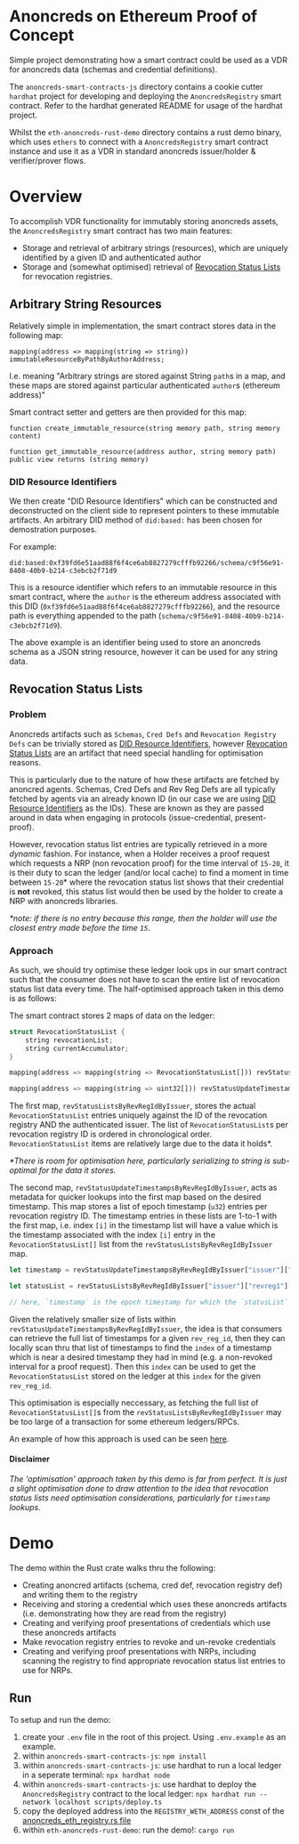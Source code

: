 # Anoncreds on Ethereum Proof of Concept
Simple project demonstrating how a smart contract could be used as a VDR for anoncreds data (schemas and credential definitions).

The `anoncreds-smart-contracts-js` directory contains a cookie cutter `hardhat` project for developing and deploying the `AnoncredsRegistry` smart contract. Refer to the hardhat generated README for usage of the hardhat project.

Whilst the `eth-anoncreds-rust-demo` directory contains a rust demo binary, which uses `ethers` to connect with a `AnoncredsRegistry` smart contract instance and use it as a VDR in standard anoncreds issuer/holder & verifier/prover flows.

# Overview
To accomplish VDR functionality for immutably storing anoncreds assets, the `AnoncredsRegistry` smart contract has two main features:
* Storage and retrieval of arbitrary strings (resources), which are uniquely identified by a given ID and authenticated author
* Storage and (somewhat optimised) retrieval of [Revocation Status Lists](https://hyperledger.github.io/anoncreds-spec/#term:revocation-status-list) for revocation registries.

## Arbitrary String Resources
Relatively simple in implementation, the smart contract stores data in the following map:
```solidity
mapping(address => mapping(string => string)) immutableResourceByPathByAuthorAddress;
```
I.e. meaning "Arbitrary strings are stored against String `path`s in a map, and these maps are stored against particular authenticated `author`s (ethereum address)"

Smart contract setter and getters are then provided for this map:
```solidity
function create_immutable_resource(string memory path, string memory content)

function get_immutable_resource(address author, string memory path) public view returns (string memory)
```

### DID Resource Identifiers

We then create "DID Resource Identifiers" which can be constructed and deconstructed on the client side to represent pointers to these immutable artifacts. An arbitrary DID method of `did:based:` has been chosen for demostration purposes. 

For example:
```
did:based:0xf39fd6e51aad88f6f4ce6ab8827279cfffb92266/schema/c9f56e91-8408-40b9-b214-c3ebcb2f71d9
```
This is a resource identifier which refers to an immutable resource in this smart contract, where the `author` is the ethereum address associated with this DID (`0xf39fd6e51aad88f6f4ce6ab8827279cfffb92266`), and the resource path is everything appended to the path (`schema/c9f56e91-8408-40b9-b214-c3ebcb2f71d9`).

The above example is an identifier being used to store an anoncreds schema as a JSON string resource, however it can be used for any string data.

## Revocation Status Lists
### Problem
Anoncreds artifacts such as `Schemas`, `Cred Defs` and `Revocation Registry Defs` can be trivially stored as [DID Resource Identifiers](#did-resource-identifiers), however [Revocation Status Lists](https://hyperledger.github.io/anoncreds-spec/#term:revocation-status-list) are an artifact that need special handling for optimisation reasons. 

This is particularly due to the nature of how these artifacts are fetched by anoncred agents. Schemas, Cred Defs and Rev Reg Defs are all typically fetched by agents via an already known ID (in our case we are using [DID Resource Identifiers](#did-resource-identifiers) as the IDs). These are known as they are passed around in data when engaging in protocols (issue-credential, present-proof).

However, revocation status list entries are typically retrieved in a more _dynamic_ fashion. For instance, when a Holder receives a proof request which requests a NRP (non revocation proof) for the time interval of `15-20`, it is their duty to scan the ledger (and/or local cache) to find a moment in time between `15-20`* where the revocation status list shows that their credential is **not** revoked, this status list would then be used by the holder to create a NRP with anoncreds libraries.

_*note: if there is no entry because this range, then the holder will use the closest entry made before the time `15`_.

### Approach
As such, we should try optimise these ledger look ups in our smart contract such that the consumer does not have to scan the entire list of revocation status list data every time. The half-optimised approach taken in this demo is as follows:

The smart contract stores 2 maps of data on the ledger:
```rust
struct RevocationStatusList {
    string revocationList;
    string currentAccumulator;
}

mapping(address => mapping(string => RevocationStatusList[])) revStatusListsByRevRegIdByIssuer;

mapping(address => mapping(string => uint32[])) revStatusUpdateTimestampsByRevRegIdByIssuer;
```

The first map, `revStatusListsByRevRegIdByIssuer`, stores the actual `RevocationStatusList` entries uniquely against the ID of the revocation registry AND the authenticated issuer. The list of `RevocationStatusList`s per revocation registry ID is ordered in chronological order. `RevocationStatusList` items are relatively large due to the data it holds*.

_*There is room for optimisation here, particularly serializing to string is sub-optimal for the data it stores._

The second map, `revStatusUpdateTimestampsByRevRegIdByIssuer`, acts as metadata for quicker lookups into the first map based on the desired timestamp. This map stores a list of epoch timestamp (`u32`) entries per revocation registry ID. The timestamp entries in these lists are 1-to-1 with the first map, i.e. index `[i]` in the timestamp list will have a value which is the timestamp associated with the index `[i]` entry in the `RevocationStatusList[]` list from the `revStatusListsByRevRegIdByIssuer` map.

```js
let timestamp = revStatusUpdateTimestampsByRevRegIdByIssuer["issuer"]["revreg1"][i]

let statusList = revStatusListsByRevRegIdByIssuer["issuer"]["revreg1"][i]

// here, `timestamp` is the epoch timestamp for which the `statusList` entry was made on the ledger
```

Given the relatively smaller size of lists within `revStatusUpdateTimestampsByRevRegIdByIssuer`, the idea is that consumers can retrieve the full list of timestamps for a given `rev_reg_id`, then they can locally scan thru that list of timestamps to find the `index` of a timestamp which is near a desired timestamp they had in mind (e.g. a non-revoked interval for a proof request). Then this `index` can be used to get the `RevocationStatusList` stored on the ledger at this `index` for the given `rev_reg_id`. 

This optimisation is especially neccessary, as fetching the full list of `RevocationStatusList[]`s from the `revStatusListsByRevRegIdByIssuer` may be too large of a transaction for some ethereum ledgers/RPCs.

An example of how this approach is used can be seen [here](./eth-anoncreds-rust-demo/src/anoncreds_eth_registry.rs#L219).

#### Disclaimer
_The 'optimisation' approach taken by this demo is far from perfect. It is just a slight optimisation done to draw attention to the idea that revocation status lists need optimisation considerations, particularly for `timestamp` lookups._

# Demo
The demo within the Rust crate walks thru the following:
* Creating anoncred artifacts (schema, cred def, revocation registry def) and writing them to the registry
* Receiving and storing a credential which uses these anoncreds artifacts (i.e. demonstrating how they are read from the registry)
* Creating and verifying proof presentations of credentials which use these anoncreds artifacts
* Make revocation registry entries to revoke and un-revoke credentials
* Creating and verifying proof presentations with NRPs, including scanning the registry to find appropriate revocation status list entries to use for NRPs.

## Run

To setup and run the demo:
1. create your `.env` file in the root of this project. Using `.env.example` as an example.
2. within `anoncreds-smart-contracts-js`: `npm install`
3. within `anoncreds-smart-contracts-js`: use hardhat to run a local ledger in a seperate terminal: `npx hardhat node`
4. within `anoncreds-smart-contracts-js`: use hardhat to deploy the `AnoncredsRegistry` contract to the local ledger: `npx hardhat run --network localhost scripts/deploy.ts`
5. copy the deployed address into the `REGISTRY_WETH_ADDRESS` const of the [anoncreds_eth_registry.rs file](/eth-anoncreds-rust-demo/src/anoncreds_eth_registry.rs)
6. within `eth-anoncreds-rust-demo`: run the demo!: `cargo run`